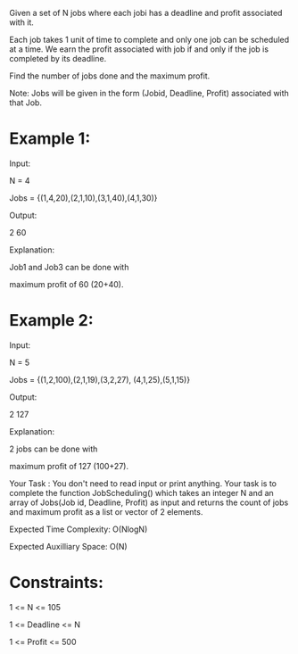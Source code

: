 Given a set of N jobs where each jobi has a deadline and profit associated with it.

Each job takes 1 unit of time to complete and only one job can be scheduled at a time. We earn the profit associated with job if and only if the job is completed by its deadline.

Find the number of jobs done and the maximum profit.

Note: Jobs will be given in the form (Jobid, Deadline, Profit) associated with that Job.


# Example 1:

Input:

N = 4

Jobs = {(1,4,20),(2,1,10),(3,1,40),(4,1,30)}

Output:

2 60

Explanation:

Job1 and Job3 can be done with

maximum profit of 60 (20+40).

# Example 2:

Input:

N = 5

Jobs = {(1,2,100),(2,1,19),(3,2,27),
        (4,1,25),(5,1,15)}

Output:

2 127

Explanation:

2 jobs can be done with

maximum profit of 127 (100+27).

Your Task :
You don't need to read input or print anything. Your task is to complete the function JobScheduling() which takes an integer N and an array of Jobs(Job id, Deadline, Profit) as input and returns the count of jobs and maximum profit as a list or vector of 2 elements.


Expected Time Complexity: O(NlogN)

Expected Auxilliary Space: O(N)


# Constraints:

1 <= N <= 105

1 <= Deadline <= N

1 <= Profit <= 500
